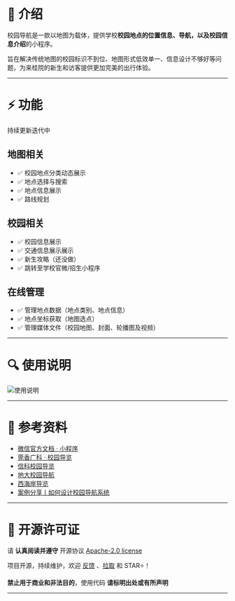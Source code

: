 # 📖 介绍  


校园导航是一款以地图为载体，提供学校**校园地点的位置信息、导航，以及校园信息介绍**的小程序。  

旨在解决传统地图的校园标识不到位、地图形式低效单一、信息设计不够好等问题，为来桂院的新生和访客提供更加完美的出行体验。

---
# ⚡️ 功能

持续更新迭代中

## 地图相关
- ✅ 校园地点分类动态展示
- ✅ 地点选择与搜索
- ✅ 地点信息展示
- ✅ 路线规划

## 校园相关
- ✅ 校园信息展示
- ✅ 交通信息展示展示
- ✅ 新生攻略（还没做）
- ✅ 跳转至学校官微/招生小程序

## 在线管理
- ✅ 管理地点数据（地点类别、地点信息）
- ✅ 地点坐标获取（地图选点）
- ✅ 管理媒体文件（校园地图、封面、轮播图及视频）

---
# 🔍 使用说明

![使用说明](https://s1.ax1x.com/2023/04/16/p99GGQA.png)

---
# 🧾 参考资料

- [微信官方文档 · 小程序](https://developers.weixin.qq.com/miniprogram/dev/framework/)
- [莞香广科 · 校园导览](https://gitee.com/hm_anwei/school-map)
- [信科校园导览](https://gitee.com/talmudmaster/GIIT-campus-guide)
- [地大校园导航](https://gitee.com/min_yue/CUG_Campus-navigation)
- [西海岸导览](https://gitee.com/tfnmdmx-gitee/xhaGuide)
- [案例分享丨如何设计校园导航系统](https://itc.jnmc.edu.cn/2021/0621/c1949a121868/pagem.htm)

---
# 📒 开源许可证

请 **认真阅读并遵守** 开源协议 [Apache-2.0 license](https://github.com/Blizzard-cyber/Campus-Navigation-System?tab=Apache-2.0-1-ov-file#Apache-2.0-1-ov-file)

项目开源，持续维护，欢迎 [反馈](https://gitee.com/talmudmaster/GLU-Campus-Guide/issues) 、[拉取](https://gitee.com/talmudmaster/GLU-Campus-Guide/pulls) 和 STAR⭐️！

**禁止用于商业和非法目的**，使用代码 **请标明出处或有所声明**  

---

